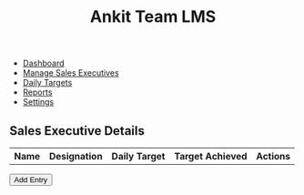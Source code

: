 <!DOCTYPE html>
<html lang="en">
<head>
    <meta charset="UTF-8">
    <meta name="viewport" content="width=device-width, initial-scale=1.0">
    <title>Ankit Team LMS</title>
    <link rel="stylesheet" href="styles.css">
</head>
<body>
    <div class="container">
        <header>
            <h1>Ankit Team LMS</h1>
        </header>
        <nav>
            <ul>
                <li><a href="#">Dashboard</a></li>
                <li><a href="#">Manage Sales Executives</a></li>
                <li><a href="#">Daily Targets</a></li>
                <li><a href="#">Reports</a></li>
                <li><a href="#">Settings</a></li>
            </ul>
        </nav>
        <main>
            <h2>Sales Executive Details</h2>
            <table id="salesTable">
                <tr>
                    <th>Name</th>
                    <th>Designation</th>
                    <th>Daily Target</th>
                    <th>Target Achieved</th>
                    <th>Actions</th>
                </tr>
            </table>
            <button onclick="addEntry()">Add Entry</button>
        </main>
    </div>
    <script src="script.js"></script>
</body>
</html>
